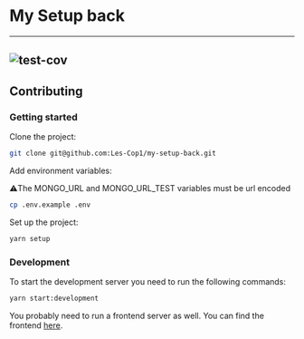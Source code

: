 # My Setup back

---

## ![test-cov](https://img.shields.io/endpoint?url=https://gist.githubusercontent.com/FelixLgr/5af8e780e48356491492bbabd31f5ebb/raw/my-setup-back-badge.json)

## Contributing

### Getting started

Clone the project:

```bash
git clone git@github.com:Les-Cop1/my-setup-back.git
```

Add environment variables:

⚠️The MONGO_URL and MONGO_URL_TEST variables must be url encoded

```bash
cp .env.example .env
```

Set up the project:

```bash
yarn setup
```

### Development

To start the development server you need to run the following commands:

```bash
yarn start:development
```

You probably need to run a frontend server as well. You can find the frontend [here](https://github.com/Les-Cop1/my-setup).
